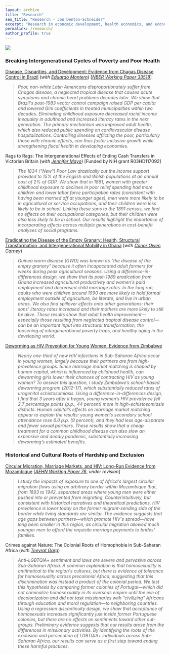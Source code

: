 ```yaml
---
layout: archive
title: "Research"
seo_title: "Research - Jon Denton-Schneider"
excerpt: "Research in economic development, health economics, and economic history"
permalink: /research/
author_profile: true
---
```


<img src="denton-schneider_rosenkranz.jpg">

<h3>Breaking Intergenerational Cycles of Poverty and Poor Health</h3>

<p>
<a href="https://jondentonschneider.com/files/denton-schneider_montero_chagas.pdf">Disease, Disparities, and Development: Evidence from Chagas Disease Control in Brazil</a> (<i>with <a href="https://www.eduardo-montero.com/">Eduardo Montero</a></i>) [<i><a href="https://www.nber.org/papers/w33518">NBER Working Paper 33518</a></i>]
  <blockquote>
  <i>Poor, non-white Latin Americans disproportionately suffer from Chagas disease, a neglected tropical disease that causes acute symptoms and chronic heart problems decades later. We show that Brazil's post-1983 vector control campaign raised GDP per capita and lowered Gini coefficients in treated municipalities within two decades. Eliminating childhood exposure decreased racial income inequality in adulthood and increased literacy rates in the next generation. The primary mechanism was improved adult health, which also reduced public spending on cardiovascular disease hospitalizations. Controlling illnesses afflicting the poor, particularly those with chronic effects, can thus foster inclusive growth while strengthening fiscal health in developing economies.</i>
  </blockquote>
  </p>

  <p>
  Rags to Rags: The Intergenerational Effects of Ending Cash Transfers in Victorian Britain (<i>with <a href="https://www.jennifer-mayo.com/">Jennifer Mayo</a></i>) [Funded by NIH grant R03HD117092]
  <blockquote>
  <i>The 1834 ("New") Poor Law drastically cut the income support provided to 15% of the English and Welsh populations at an annual cost of 2% of GDP. We show that in 1861, women with greater childhood exposure to declines in poor relief spending had more children and lower labor force participation rates (consistent with having been married off at younger ages), men were more likely to be in agricultural or service occupations, and their children were less likely to be in school. Linking these sons to the 1891 census, we find no effects on their occupational categories, but their children were also less likely to be in school. Our results highlight the importance of incorporating effects across multiple generations in cost-benefit analyses of social programs.</i>
  </blockquote>  
</p>

<p>
  <a href="https://jondentonschneider.com/files/carney_denton-schneider_guineaworm.pdf">Eradicating the Disease of the Empty Granary: Health, Structural Transformation, and Intergenerational Mobility in Ghana</a> (<i>with <a href="https://sites.google.com/site/cocarn07">Conor Owen Carney</a></i>)
 <blockquote>
  <i>Guinea worm disease (GWD) was known as "the disease of the empty granary" because it often incapacitated adult farmers for weeks during peak agricultural seasons. Using a difference-in-differences design, we show that its post-1989 eradication from Ghana increased agricultural productivity and women's paid employment and decreased child marriage rates. In the long run, adults who were children around 1990 are more likely to hold formal employment outside of agriculture, be literate, and live in urban areas. We also find spillover effects onto other generations: their sons' literacy rates increased and their mothers are more likely to still be alive. These results show that adult health improvement&mdash;especially those resulting from neglected tropical disease control&mdash;can be an important input into structural transformation, the loosening of intergenerational poverty traps, and healthy aging in the developing world.</i>
 </blockquote>
</p>

<p>
<a href="https://jondentonschneider.com/files/denton-schneider_deworming_hiv.pdf">Deworming as HIV Prevention for Young Women: Evidence from Zimbabwe</a>
  <blockquote>
  <i>Nearly one-third of new HIV infections in Sub-Saharan Africa occur in young women, largely because their partners are from high-prevalence groups. Since marriage market matching is shaped by human capital, which is influenced by childhood health, can deworming girls lower their chances of contracting HIV as young women? To answer this question, I study Zimbabwe’s school-based deworming program (2012-17), which substantially reduced rates of urogenital schistosomiasis. Using a difference-in-differences design, I find that 3 years after it began, young women’s HIV prevalence fell 2.7 percentage points (p.p., 44 percent) more in high-schistosomiasis districts. Human capital’s effects on marriage market matching appear to explain the results: young women’s secondary school attendance rose 6.0 p.p. (9 percent), and they had less age-disparate and fewer sexual partners. These results show that a cheap treatment for a common childhood disease can also slow an expensive and deadly pandemic, substantially increasing deworming’s estimated benefits.</i>
  </blockquote>
  </p>



<h3>Historical and Cultural Roots of Hardship and Exclusion</h3>

<p>
<a href="https://jondentonschneider.com/files/denton-schneider_migration_hiv.pdf">Circular Migration, Marriage Markets, and HIV: Long-Run Evidence from Mozambique</a> [<a href="https://www.aehnetwork.org/working-papers/circular-migration-marriage-markets-and-hiv-long-run-evidence-from-mozambique/"><i>AEHN Working Paper 76</i></a>, <i>under revision</i>]
  <blockquote>
  <i>I study the impacts of exposure to one of Africa's largest circular migration flows using an arbitrary border within Mozambique that, from 1893 to 1942, separated areas where young men were either pushed into or prevented from migrating. Counterintuitively, but consistent with historical narratives and theoretical predictions, HIV prevalence is lower today on the former migrant-sending side of the border while living standards are similar. The evidence suggests that age gaps between partners&mdash;which promote HIV's spread&mdash;have long been smaller in this region, as circular migration allowed much younger men to afford the requisite marriage payments to brides' families.
</i>
  </blockquote>
  </p>

<p>
  Crimes against Nature: The Colonial Roots of Homophobia in Sub-Saharan Africa (<i>with <a href="https://www.teevratgarg.com/">Teevrat Garg</a></i>)
 <blockquote>
  <i>Anti-LGBTQIA+ sentiment and laws are severe and pervasive across Sub-Saharan Africa. A common explanation is that homosexuality is antithetical to the region's cultures, but there is evidence of tolerance for homosexuality across precolonial Africa, suggesting that this discrimination was instead a product of the colonial period. We test this hypothesis by comparing former colonies of Portugal&mdash;which did not criminalize homosexuality in its overseas empire until the eve of decolonization and did not task missionaries with "civilizing" Africans through education and moral regulation&mdash;to neighboring countries. Using a regression discontinuity design, we show that acceptance of homosexuals increases significantly just inside former Portuguese colonies, but there are no effects on sentiments toward other out-groups. Preliminary evidence suggests that our results arose from the differences in missionary activities. By identifying the roots of the exclusion and persecution of LGBTQIA+ individuals across Sub-Saharan Africa, our results can serve as a first step toward ending these harmful practices.</i>
 </blockquote>
</p>
